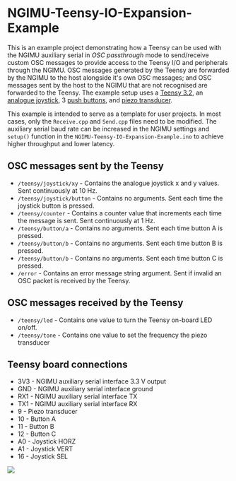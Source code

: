 NGIMU-Teensy-IO-Expansion-Example
=================================

This is an example project demonstrating how a Teensy can be used with the NGIMU auxiliary serial in *OSC passthrough* mode to send/receive custom OSC messages to provide access to the Teensy I/O and peripherals through the NGIMU.  OSC messages generated by the Teensy are forwarded by the NGIMU to the host alongside it's own OSC messages; and OSC messages sent by the host to the NGIMU that are not recognised are forwarded to the Teensy.  The example setup uses a [Teensy 3.2](https://www.pjrc.com/store/teensy32.html), an [analogue joystick](https://www.sparkfun.com/products/9032), 3 [push buttons](http://www.mouser.co.uk/search/ProductDetail.aspx?R=0virtualkey0virtualkeyFSM4JAH), and [piezo transducer](https://www.sparkfun.com/products/10293).

This example is intended to serve as a template for user projects.  In most cases, only the `Receive.cpp` and `Send.cpp` files need to be modified.  The auxiliary serial baud rate can be increased in the NGIMU settings and `setup()` function in the `NGIMU-Teensy-IO-Expansion-Example.ino` to achieve higher throughput and lower latency.

OSC messages sent by the Teensy
-------------------------------
* `/teensy/joystick/xy` - Contains the analogue joystick x and y values.  Sent continuously at 10 Hz.
* `/teensy/joystick/button` - Contains no arguments.  Sent each time the joystick button is pressed.
* `/teensy/counter` - Contains a counter value that increments each time the message is sent.  Sent continuously at 1 Hz.
* `/teensy/button/a` - Contains no arguments.  Sent each time button A is pressed.
* `/teensy/button/b` - Contains no arguments.  Sent each time button B is pressed.
* `/teensy/button/b` - Contains no arguments.  Sent each time button C is pressed.
* `/error` - Contains an error message string argument.  Sent if invalid an OSC packet is received by the Teensy.

OSC messages received by the Teensy
-----------------------------------
* `/teensy/led` - Contains one value to turn the Teensy on-board LED on/off.
* `/teensy/tone` - Contains one value to set the frequency the piezo transducer

Teensy board connections
------------------------
* 3V3 - NGIMU auxiliary serial interface 3.3 V output
* GND - NGIMU auxiliary serial interface ground
* RX1 - NGIMU auxiliary serial interface TX
* TX1 - NGIMU auxiliary serial interface RX
* 9 - Piezo transducer
* 10 - Button A
* 11 - Button B
* 12 - Button C
* A0 - Joystick HORZ
* A1 - Joystick VERT
* 16 - Joystick SEL

![](https://github.com/xioTechnologies/NGIMU-Teensy-IO-Expansion-Example/blob/master/Example%20Setup.jpg)
